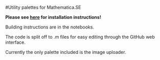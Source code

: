 #Utility palettes for Mathematica.SE

**Please see [here](http://meta.mathematica.stackexchange.com/a/32/12) for installation instructions!**

Building instructions are in the notebooks.

The code is split off to .m files for easy editing through the GitHub web interface.

Currently the only palette included is the image uploader.


